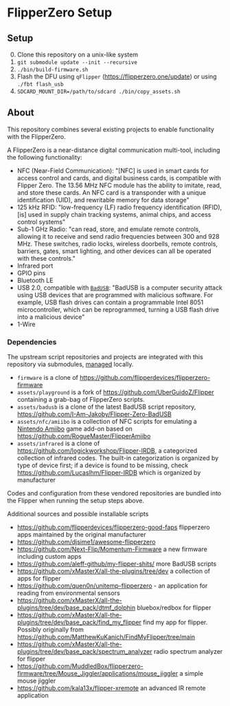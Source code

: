 # FlipperZero Setup

## Setup

0) Clone this repository on a unix-like system
1) `git submodule update --init --recursive`
2) `./bin/build-firmware.sh`
3) Flash the DFU using `qFlipper` (https://flipperzero.one/update) or using `./fbt flash_usb`
4) `SDCARD_MOUNT_DIR=/path/to/sdcard ./bin/copy_assets.sh`


## About

This repository combines several existing projects to enable functionality with the FlipperZero.

A FlipperZero is a near-distance digital communication multi-tool, including the following functionality:

- NFC (Near-Field Communication): "[NFC] is used in smart cards for access control and cards, and digital business cards, is compatible with Flipper Zero. The 13.56 MHz NFC module has the ability to imitate, read, and store these cards. An NFC card is a transponder with a unique identification (UID), and rewritable memory for data storage"
- 125 kHz RFID: "low-frequency (LF) radio frequency identification (RFID), [is] used in supply chain tracking systems, animal chips, and access control systems"
- Sub-1 GHz Radio: "can read, store, and emulate remote controls, allowing it to receive and send radio frequencies between 300 and 928 MHz. These switches, radio locks, wireless doorbells, remote controls, barriers, gates, smart lighting, and other devices can all be operated with these controls."
- Infrared port
- GPIO pins
- Bluetooth LE
- USB 2.0, compatible with [`BadUSB`](https://en.wikipedia.org/wiki/BadUSB): "BadUSB is a computer security attack using USB devices that are programmed with malicious software. For example, USB flash drives can contain a programmable Intel 8051 microcontroller, which can be reprogrammed, turning a USB flash drive into a malicious device"
- 1-Wire

### Dependencies

The upstream script repositories and projects are integrated with this repository via submodules, [managed](https://github.com/TransitiveDependencyDownstreams) locally.

- `firmware` is a clone of https://github.com/flipperdevices/flipperzero-firmware
- `assets/playground` is a fork of https://github.com/UberGuidoZ/Flipper containing a grab-bag of FlipperZero scripts.
- `assets/badusb` is a clone of the latest BadUSB script repository, https://github.com/I-Am-Jakoby/Flipper-Zero-BadUSB
- `assets/nfc/amiibo` is a collection of NFC scripts for emulating a [Nintendo Amiibo](https://www.nintendo.com/us/amiibo/) game add-on based on https://github.com/RogueMaster/FlipperAmiibo
- `assets/infrared` is a clone of https://github.com/logickworkshop/Flipper-IRDB, a categorized collection of infrared codes. The built-in categorization is organized by type of device first; if a device is found to be missing, check https://github.com/Lucaslhm/Flipper-IRDB which is organized by manufacturer

Codes and configuration from these vendored repositories are bundled into the Flipper when running the setup steps above.

Additional sources and possible installable scripts

- https://github.com/flipperdevices/flipperzero-good-faps flipperzero apps maintained by the original manufacturer
- https://github.com/djsime1/awesome-flipperzero
- https://github.com/Next-Flip/Momentum-Firmware a new firmware including custom apps
- https://github.com/aleff-github/my-flipper-shits/ more BadUSB scripts
- https://github.com/xMasterX/all-the-plugins/tree/dev a collection of apps for flipper
- https://github.com/quen0n/unitemp-flipperzero - an application for reading from environmental sensors
- https://github.com/xMasterX/all-the-plugins/tree/dev/base_pack/dtmf_dolphin bluebox/redbox for flipper
- https://github.com/xMasterX/all-the-plugins/tree/dev/base_pack/find_my_flipper find my app for flipper. Possibly originally from https://github.com/MatthewKuKanich/FindMyFlipper/tree/main
- https://github.com/xMasterX/all-the-plugins/tree/dev/base_pack/spectrum_analyzer radio spectrum analyzer for flipper
- https://github.com/MuddledBox/flipperzero-firmware/tree/Mouse_Jiggler/applications/mouse_jiggler a simple mouse jiggler
- https://github.com/kala13x/flipper-xremote an advanced IR remote application
